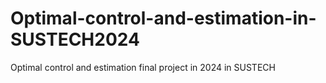 # Optimal-control-and-estimation-in-SUSTECH2024
Optimal control and estimation final project in 2024 in SUSTECH
